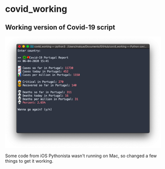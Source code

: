 # covid_working

## Working version of Covid-19 script
![termina](https://github.com/maique/covid_working/blob/master/images/covid.png)

Some code from iOS Pythonista wasn't running on Mac, so changed a few things to get it working.
